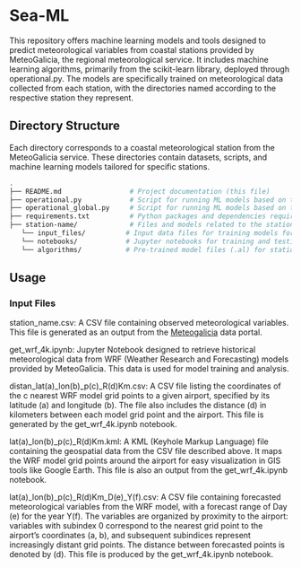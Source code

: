 
# Sea-ML

This repository offers machine learning models and tools designed to predict meteorological variables from coastal stations provided by MeteoGalicia, the regional meteorological service. It includes machine learning algorithms, primarily from the scikit-learn library, deployed through operational.py. The models are specifically trained on meteorological data collected from each station, with the directories named according to the respective station they represent.

## Directory Structure
Each directory corresponds to a coastal meteorological station from the MeteoGalicia service. These directories contain datasets, scripts, and machine learning models tailored for specific stations.

```bash
.
├── README.md                 # Project documentation (this file)
├── operational.py            # Script for running ML models based on the scikit-learn library
├── operational_global.py     # Script for running ML models based on the scikit-learn library
├── requirements.txt          # Python packages and dependencies required
├── station-name/             # Files and models related to the station-name            
   └── input_files/          # Input data files for training models for station
   └── notebooks/            # Jupyter notebooks for training and testing models for station
   └── algorithms/           # Pre-trained model files (.al) for station 
```

## Usage
### Input Files

station_name.csv: A CSV file containing observed meteorological variables. This file is generated as an output from the [Meteogalicia](https://www.meteogalicia.gal/observacion/estacions/estacions.action?request_locale=gl.) data portal.

get_wrf_4k.ipynb: Jupyter Notebook designed to retrieve historical meteorological data from WRF (Weather Research and Forecasting) models provided by MeteoGalicia. This data is used for model training and analysis.

distan_lat(a)_lon(b)_p(c)_R(d)Km.csv: A CSV file listing the coordinates of the c nearest WRF model grid points to a given airport, specified by its latitude (a) and longitude (b). The file also includes the distance (d) in kilometers between each model grid point and the airport. This file is generated by the get_wrf_4k.ipynb notebook.

lat(a)_lon(b)_p(c)_R(d)Km.kml: A KML (Keyhole Markup Language) file containing the geospatial data from the CSV file described above. It maps the WRF model grid points around the airport for easy visualization in GIS tools like Google Earth. This file is also an output from the get_wrf_4k.ipynb notebook.

lat(a)_lon(b)_p(c)_R(d)Km_D(e)_Y(f).csv: A CSV file containing forecasted meteorological variables from the WRF model, with a forecast range of Day (e) for the year Y(f). The variables are organized by proximity to the airport: variables with subindex 0 correspond to the nearest grid point to the airport’s coordinates (a, b), and subsequent subindices represent increasingly distant grid points. The distance between forecasted points is denoted by (d). This file is produced by the get_wrf_4k.ipynb notebook.
